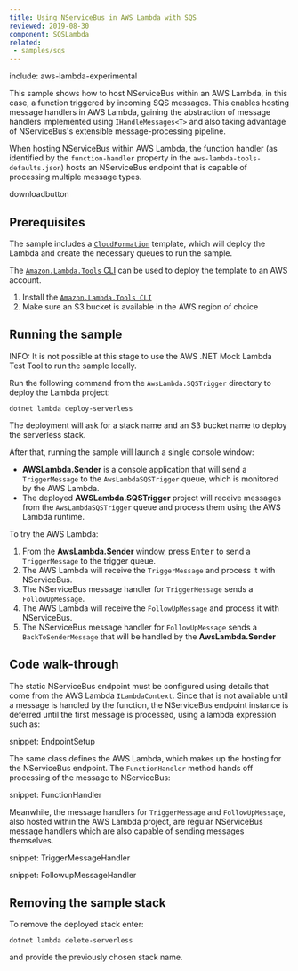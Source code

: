 ```yaml
---
title: Using NServiceBus in AWS Lambda with SQS
reviewed: 2019-08-30
component: SQSLambda
related:
 - samples/sqs
---
```


include: aws-lambda-experimental

This sample shows how to host NServiceBus within an AWS Lambda, in this case, a function triggered by incoming SQS messages. This enables hosting message handlers in AWS Lambda, gaining the abstraction of message handlers implemented using `IHandleMessages<T>` and also taking advantage of NServiceBus's extensible message-processing pipeline.

When hosting NServiceBus within AWS Lambda, the function handler (as identified by the `function-handler` property in the `aws-lambda-tools-defaults.json`) hosts an NServiceBus endpoint that is capable of processing multiple message types.

downloadbutton

## Prerequisites

The sample includes a [`CloudFormation`](https://aws.amazon.com/cloudformation/aws-cloudformation-templates/) template, which will deploy the Lambda and create the necessary queues to run the sample.

The [`Amazon.Lambda.Tools` CLI](https://github.com/aws/aws-lambda-dotnet) can be used to deploy the template to an AWS account.

1. Install the [`Amazon.Lambda.Tools CLI`](https://github.com/aws/aws-lambda-dotnet#amazonlambdatools)
1. Make sure an S3 bucket is available in the AWS region of choice

## Running the sample

INFO: It is not possible at this stage to use the AWS .NET Mock Lambda Test Tool to run the sample locally.

 Run the following command from the `AwsLambda.SQSTrigger` directory to deploy the Lambda project:

`dotnet lambda deploy-serverless`

The deployment will ask for a stack name and an S3 bucket name to deploy the serverless stack.

After that, running the sample will launch a single console window:

* **AWSLambda.Sender** is a console application that will send a `TriggerMessage` to the `AwsLambdaSQSTrigger` queue, which is monitored by the AWS Lambda.
* The deployed **AWSLambda.SQSTrigger** project will receive messages from the `AwsLambdaSQSTrigger` queue and process them using the AWS Lambda runtime.

To try the AWS Lambda:

1. From the **AwsLambda.Sender** window, press <kbd>Enter</kbd> to send a `TriggerMessage` to the trigger queue.
1. The AWS Lambda will receive the `TriggerMessage` and process it with NServiceBus.
1. The NServiceBus message handler for `TriggerMessage` sends a `FollowUpMessage`.
1. The AWS Lambda will receive the `FollowUpMessage` and process it with NServiceBus.
1. The NServiceBus message handler for `FollowUpMessage` sends a `BackToSenderMessage` that will be handled by the **AwsLambda.Sender**

## Code walk-through

The static NServiceBus endpoint must be configured using details that come from the AWS Lambda `ILambdaContext`. Since that is not available until a message is handled by the function, the NServiceBus endpoint instance is deferred until the first message is processed, using a lambda expression such as:

snippet: EndpointSetup

The same class defines the AWS Lambda, which makes up the hosting for the NServiceBus endpoint. The `FunctionHandler` method hands off processing of the message to NServiceBus:

snippet: FunctionHandler

Meanwhile, the message handlers for `TriggerMessage` and `FollowUpMessage`, also hosted within the AWS Lambda project, are regular NServiceBus message handlers which are also capable of sending messages themselves.

snippet: TriggerMessageHandler

snippet: FollowupMessageHandler

## Removing the sample stack

To remove the deployed stack enter:

`dotnet lambda delete-serverless`

and provide the previously chosen stack name.
